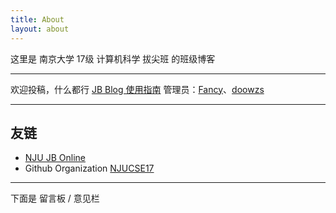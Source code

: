```yaml
---
title: About
layout: about
---
```


这里是 南京大学 17级 计算机科学 拔尖班 的班级博客

---

欢迎投稿，什么都行
[JB Blog 使用指南](/18.11.12/)
管理员：[Fancy](https://github.com/FancyPei)、[doowzs](https://github.com/doowzs)

---

## 友链
- [NJU JB Online](https://njujb.com/)
- Github Organization [NJUCSE17](https://github.com/NJUCSE17)

---

下面是 留言板 / 意见栏